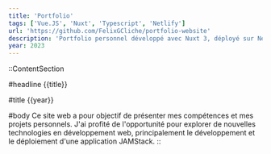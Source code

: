 ```yaml
---
title: 'Portfolio'
tags: ['Vue.JS', 'Nuxt', 'Typescript', 'Netlify']
url: 'https://github.com/FelixGCliche/portfolio-website'
description: 'Portfolio personnel développé avec Nuxt 3, déployé sur Netlify'
year: 2023
---
```


::ContentSection

#headline
{{title}}

#title
{{year}}

#body
Ce site web a pour objectif de présenter mes compétences et mes projets personnels. J'ai profité de l'opportunité pour explorer de nouvelles technologies en développement web, principalement le développement et le déploiement d'une application JAMStack.
::